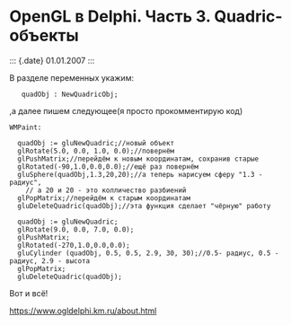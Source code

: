 OpenGL в Delphi. Часть 3. Quadric-объекты
=========================================

::: {.date}
01.01.2007
:::

В разделе переменных укажим:

       quadObj : NewQuadricObj;

,а далее пишем следующее(я просто прокомментирую код)

    WMPaint:
     
      quadObj := gluNewQuadric;//новый объект
      glRotate(5.0, 0.0, 1.0, 0.0);//повернём
      glPushMatrix;//перейдём к новым координатам, сохранив старые
      glRotated(-90,1.0,0.0,0.0);//ещё раз повернём
      gluSphere(quadObj,1.3,20,20);//а теперь нарисуем сферу "1.3 - радиус",
        // а 20 и 20 - это колличество разбиений
      glPopMatrix;//перейдём к старым координатам
      gluDeleteQuadric(quadObj);//эта функция сделает "чёрную" работу
     
      quadObj := gluNewQuadric;
      glRotate(9.0, 0.0, 7.0, 0.0);
      glPushMatrix;
      glRotated(-270,1.0,0.0,0.0);
      gluCylinder (quadObj, 0.5, 0.5, 2.9, 30, 30);//0.5- радиус, 0.5 - радиус, 2.9 - высота
      glPopMatrix;
      gluDeleteQuadric(quadObj);

Вот и всё!

<https://www.ogldelphi.km.ru/about.html>
